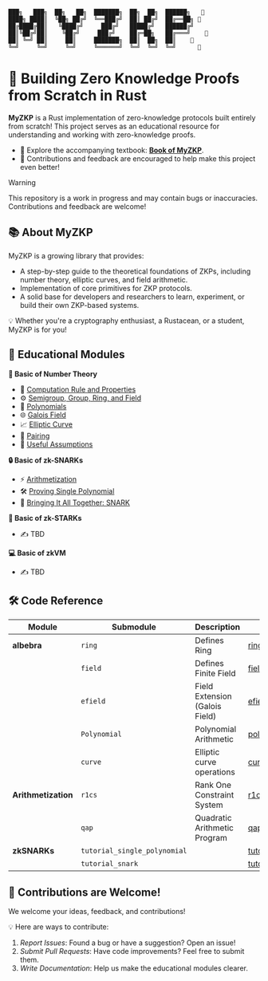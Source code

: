 ```
███╗   ███╗  ██╗   ██╗  ███████╗  ██╗  ██╗  ██████╗   🦀
████╗ ████║  ╚██╗ ██╔╝  ╚══███╔╝  ██║ ██╔╝  ██╔══██╗ 🦀
██╔████╔██║   ╚████╔╝     ███╔╝   █████╔╝   ██████╔╝ 
██║╚██╔╝██║    ╚██╔╝     ███╔╝    ██╔═██╗   ██╔═══╝    🦀
██║ ╚═╝ ██║     ██║     ███████╗  ██║  ██╗  ██║    🦀    
╚═╝     ╚═╝     ╚═╝     ╚══════╝  ╚═╝  ╚═╝  ╚═╝      🦀
```

# 🚀 Building Zero Knowledge Proofs from Scratch in Rust

**MyZKP** is a Rust implementation of zero-knowledge protocols built entirely from scratch! This project serves as an educational resource for understanding and working with zero-knowledge proofs. 

- 🌟 Explore the accompanying textbook: [**Book of MyZKP**](https://koukyosyumei.github.io/MyZKP/).
- 📢 Contributions and feedback are encouraged to help make this project even better!


> [!WARNING]  
> This repository is a work in progress and may contain bugs or inaccuracies. Contributions and feedback are welcome!

## 📚 About MyZKP

MyZKP is a growing library that provides:

- A step-by-step guide to the theoretical foundations of ZKPs, including number theory, elliptic curves, and field arithmetic.
- Implementation of core primitives for ZKP protocols.
- A solid base for developers and researchers to learn, experiment, or build their own ZKP-based systems.
  
💡 Whether you're a cryptography enthusiast, a Rustacean, or a student, MyZKP is for you!


## 📖 Educational Modules

**🧮 Basic of Number Theory**

- 📝 [Computation Rule and Properties](https://koukyosyumei.github.io/MyZKP/number_theory/subsec1.html)
- ⚙️ [Semigroup, Group, Ring, and Field](https://koukyosyumei.github.io/MyZKP/number_theory/subsec2.html)
- 🔢 [Polynomials](https://koukyosyumei.github.io/MyZKP/number_theory/subsec3.html)
- 🌐 [Galois Field](https://koukyosyumei.github.io/MyZKP/number_theory/subsec4.html)
- 📈 [Elliptic Curve](https://koukyosyumei.github.io/MyZKP/number_theory/subsec5.html)
- 🔗 [Pairing](https://koukyosyumei.github.io/MyZKP/number_theory/subsec6.html)
- 🤔 [Useful Assumptions](https://koukyosyumei.github.io/MyZKP/number_theory/subsec7.html)

**🔒 Basic of zk-SNARKs**

- ⚡ [Arithmetization](https://koukyosyumei.github.io/MyZKP/zksnark/subsec2.html)
- 🛠️ [Proving Single Polynomial](https://koukyosyumei.github.io/MyZKP/zksnark/subsec3.html)
- 🐍 [Bringing It All Together: SNARK](https://koukyosyumei.github.io/MyZKP/zksnark/subsec4.html)
  
**🌟 Basic of zk-STARKs**

- ✍️ TBD

**💻 Basic of zkVM**

- ✍️ TBD

## 🛠️ Code Reference

|Module       | Submodule   | Description  |📂 Path                                      |
|-------------|-------------|--------------|-------------------------------------------------- |
| **albebra** | `ring`      | Defines Ring  | [ring.rs](./myzkp/src/modules/algebra/ring.rs)           |
|             | `field`     | Defines Finite Field | [field.rs](./myzkp/src/modules/algebra/field.rs)           |
|             | `efield`    | Field Extension (Galois Field) |[efield.rs](./myzkp/src/modules/algebra/efield.rs)           |
|             | `Polynomial`| Polynomial Arithmetic | [polynomial.rs](./myzkp/src/modules/algebra/polynomial.rs)|
|             | `curve`     | Elliptic curve operations | [curve](./myzkp/src/modules/algebra/curve/)           |
| **Arithmetization** | `r1cs` | Rank One Constraint System | [r1cs.rs](./myzkp/src/modules/arithmetization/r1cs.rs) |
|             | `qap` | Quadratic Arithmetic Program | [qap.rs](./myzkp/src/modules/arithmetization/qap.rs) |
| **zkSNARKs**| `tutorial_single_polynomial` | | [tutorial_single_polynomial](./myzkp/src/modules/zksnark/tutorial_single_polynomial/)                                   |
|             | `tutorial_snark` | | [tutorial_snark](./myzkp/src/modules/zksnark/tutorial_snark/) |

## 🤝 Contributions are Welcome!

We welcome your ideas, feedback, and contributions!

💡 Here are ways to contribute:

1. *Report Issues*: Found a bug or have a suggestion? Open an issue!
2. *Submit Pull Requests*: Have code improvements? Feel free to submit them.
3. *Write Documentation*: Help us make the educational modules clearer.